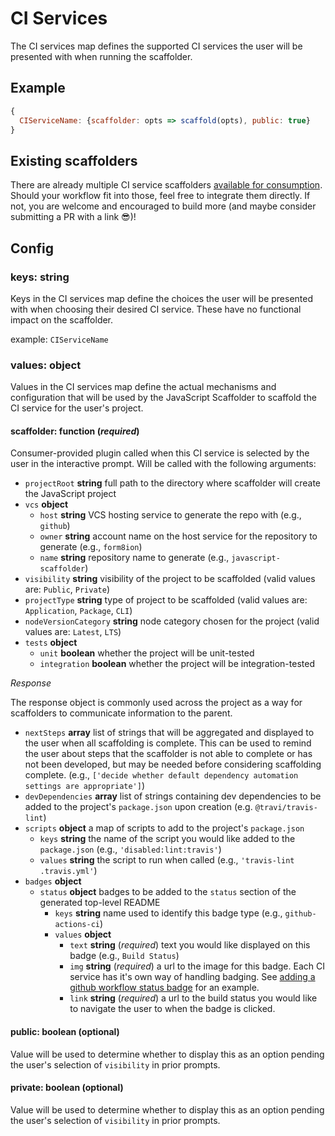 # CI Services

The CI services map defines the supported CI services the user will be
presented with when running the scaffolder.

## Example

```javascript
{
  CIServiceName: {scaffolder: opts => scaffold(opts), public: true}
}
```

## Existing scaffolders
There are already multiple CI service scaffolders [available for
consumption](https://github.com/form8ion/awesome#continuous-integration-services).
Should your workflow fit into those, feel free to integrate them directly. If
not, you are welcome and encouraged to build more (and maybe consider
submitting a PR with a link 😎)!

## Config

### keys: __string__

Keys in the CI services map define the choices the user will be presented with
when choosing their desired CI service. These have no functional impact on the
scaffolder.

example: `CIServiceName`

### values: __object__

Values in the CI services map define the actual mechanisms and configuration
that will be used by the JavaScript Scaffolder to scaffold the CI service for
the user's project.

#### scaffolder: __function__ (_required_)

Consumer-provided plugin called when this CI service is selected by the
user in the interactive prompt. Will be called with the following arguments:

* `projectRoot` __string__ full path to the directory where scaffolder will
  create the JavaScript project
* `vcs` __object__
  * `host` __string__ VCS hosting service to generate the repo with (e.g., `github`)
  * `owner` __string__ account name on the host service for the repository to
    generate (e.g., `form8ion`)
  * `name` __string__ repository name to generate (e.g., `javascript-scaffolder`)
* `visibility` __string__ visibility of the project to be scaffolded (valid
  values are: `Public`, `Private`)
* `projectType` __string__ type of project to be scaffolded (valid values are:
  `Application`, `Package`, `CLI`)
* `nodeVersionCategory` __string__ node category chosen for the project (valid
  values are: `Latest`, `LTS`)
* `tests` __object__
  * `unit` __boolean__ whether the project will be unit-tested
  * `integration` __boolean__ whether the project will be integration-tested

*Response*

The response object is commonly used across the project as a way for scaffolders
to communicate information to the parent.

* `nextSteps` __array__ list of strings that will be aggregated and displayed
  to the user when all scaffolding is complete. This can be used to remind the
  user about steps that the scaffolder is not able to complete or has not been
  developed, but may be needed before considering scaffolding complete.  (e.g.,
  `['decide whether default dependency automation settings are appropriate']`)
* `devDependencies` __array__ list of strings containing dev dependencies to
  be added to the project's `package.json` upon creation (e.g.
  `@travi/travis-lint`)
* `scripts` __object__ a map of scripts to add to the project's
  `package.json`
  * `keys` __string__ the name of the script you would like added to the
    `package.json` (e.g., `'disabled:lint:travis'`)
  * `values` __string__ the script to run when called (e.g., `'travis-lint
    .travis.yml'`)
* `badges` __object__
  * `status` __object__ badges to be added to the `status` section of the
    generated top-level README
    * `keys` __string__ name used to identify this badge type (e.g.,
      `github-actions-ci`)
    * `values` __object__
      * `text` __string__ (_required_) text you would like displayed on this
        badge (e.g., `Build Status`)
      * `img` __string__ (_required_) a url to the image for this badge. Each
        CI service has it's own way of handling badging. See [adding a github
        workflow status
        badge](https://docs.github.com/en/free-pro-team@latest/actions/managing-workflow-runs/adding-a-workflow-status-badge)
        for an example.
      * `link` __string__ (_required_) a url to the build status you would like
        to navigate the user to when the badge is clicked.

#### public: boolean (optional)

Value will be used to determine whether to display this as an option pending
the user's selection of `visibility` in prior prompts.

#### private: boolean (optional)

Value will be used to determine whether to display this as an option pending
the user's selection of `visibility` in prior prompts.
